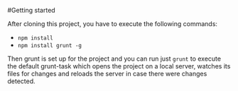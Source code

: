 #Getting started

After cloning this project, you have to execute the following commands:

- `npm install`
- `npm install grunt -g`

Then grunt is set up for the project and you can run just `grunt` to execute the default grunt-task which opens the project on a local server, watches its files for changes and reloads the server in case there were changes detected.